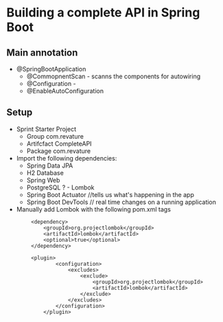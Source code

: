 # Building a complete API in Spring Boot

## Main annotation
- @SpringBootApplication 
    - @CommopnentScan - scanns the components for autowiring
    - @Configuration - 
    - @EnableAutoConfiguration

## Setup
- Sprint Starter Project
    - Group com.revature
    - Artifcfact CompleteAPI
    - Package com.revature
- Import the following dependencies:
    - Spring Data JPA
    - H2 Database
    - Spring Web
    - PostgreSQL
    ?    - Lombok
    - Spring Boot Actuator //tells us what's happening in the app 
    - Spring Boot DevTools // real time changes on a running application
- Manually add Lombok with the following pom.xml tags
```
		<dependency>
			<groupId>org.projectlombok</groupId>
			<artifactId>lombok</artifactId>
			<optional>true</optional>
		</dependency>

        <plugin>
				<configuration>
					<excludes>
						<exclude>
							<groupId>org.projectlombok</groupId>
							<artifactId>lombok</artifactId>
						</exclude>
					</excludes>
				</configuration>
			</plugin>
```

